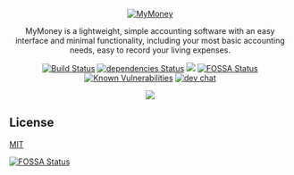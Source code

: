 <p align="center">
  <a href="https://mymoney.edisonlee55.com">
    <img alt="MyMoney" src="https://cdn.edisonlee55.com/resources/mymoney/images/mymoney_467x181.jpg">
  </a>
</p>

<p align="center">
  MyMoney is a lightweight, simple accounting software with an easy interface and minimal functionality, including your most basic accounting needs, easy to record your living expenses.
</p>

<p align="center">
  <a href="https://travis-ci.com/edisonlee55/MyMoney"><img src="https://travis-ci.com/edisonlee55/MyMoney.svg?branch=master" alt="Build Status"></a>
  <a href="https://david-dm.org/edisonlee55/MyMoney"><img src="https://david-dm.org/edisonlee55/MyMoney/status.svg" alt="dependencies Status"></a>
  <a class="badge-align" href="https://www.codacy.com/app/edisonlee55/MyMoney?utm_source=github.com&amp;utm_medium=referral&amp;utm_content=edisonlee55/MyMoney&amp;utm_campaign=Badge_Grade"><img src="https://api.codacy.com/project/badge/Grade/d10e1dff3aa34bac96734a0abb7cd063"/></a>
  <a href="https://app.fossa.io/projects/git%2Bgithub.com%2Fedisonlee55%2FMyMoney?ref=badge_shield"><img src="https://app.fossa.io/api/projects/git%2Bgithub.com%2Fedisonlee55%2FMyMoney.svg?type=shield" alt="FOSSA Status"></a>
  <a href="https://snyk.io/test/github/edisonlee55/mymoney?targetFile=package.json"><img src="https://snyk.io/test/github/edisonlee55/mymoney/badge.svg?targetFile=package.json" alt="Known Vulnerabilities" data-canonical-src="https://snyk.io/test/github/edisonlee55/mymoney?targetFile=package.json" style="max-width:100%;"></a>
  <a href="https://discord.gg/FPp6yfC"><img src="https://discordapp.com/api/guilds/395361437876224001/widget.png?style=shield" alt="dev chat"></a>
</p>

<p align="center">
  <a href="https://store.steampowered.com/app/677310/MyMoney/"><img src="https://cdn.edisonlee55.com/resources/images/mymoney-steam-embed-en.jpg"></a>
</p>

## License

[MIT](LICENSE)

[![FOSSA Status](https://app.fossa.io/api/projects/git%2Bgithub.com%2Fedisonlee55%2FMyMoney.svg?type=large)](https://app.fossa.io/projects/git%2Bgithub.com%2Fedisonlee55%2FMyMoney?ref=badge_large)
